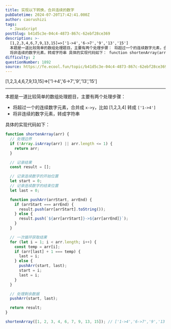 ```yaml
---
title: 实现以下转换，合并连续的数字
pubDatetime: 2024-07-20T17:42:41.000Z
author: caorushizi
tags:
  - JavaScript
postSlug: b41d5c3e-04c4-4873-867c-62ebf28ce369
description: >-
  [1,2,3,4,6,7,9,13,15]=>['1->4','6->7','9','13','15']
  本题是一道比较简单的数组处理题目，主要有两个处理步骤： 将超过一个的连续数字元素，合并成 x->y，比如 [1,2,3,4] 转成 ['1->4']
  将非连续的数字元素，转成字符串 具体的实现代码如下： function shortenArray(arr) { // 处理边界 if (!Arr
difficulty: 2
questionNumber: 1892
source: https://fe.ecool.fun/topic/b41d5c3e-04c4-4873-867c-62ebf28ce369
---
```


[1,2,3,4,6,7,9,13,15]=>['1->4','6->7','9','13','15']

---

本题是一道比较简单的数组处理题目，主要有两个处理步骤：

- 将超过一个的连续数字元素，合并成 `x->y`，比如 [1,2,3,4] 转成 `['1->4']`
- 将非连续的数字元素，转成字符串

具体的实现代码如下：

```js
function shortenArray(arr) {
  // 处理边界
  if (!Array.isArray(arr) || arr.length <= 1) {
    return arr;
  }

  // 记录结果
  const result = [];

  // 记录连续数字的开始位置
  let start = 0;
  // 记录连续数字的结束位置
  let last = 0;

  function pushArr(arrStart, arrEnd) {
    if (arrStart === arrEnd) {
      result.push(arr[arrStart].toString());
    } else {
      result.push(`${arr[arrStart]}->${arr[arrEnd]}`);
    }
  }

  // 一次循环获取结果
  for (let i = 1; i < arr.length; i++) {
    const temp = arr[i];
    if (arr[last] + 1 === temp) {
      last = i;
    } else {
      pushArr(start, last);
      start = i;
      last = i;
    }
  }

  // 处理剩余数据
  pushArr(start, last);

  return result;
}

shortenArray([1, 2, 3, 4, 6, 7, 9, 13, 15]); // ['1->4','6->7','9','13','15']
```
